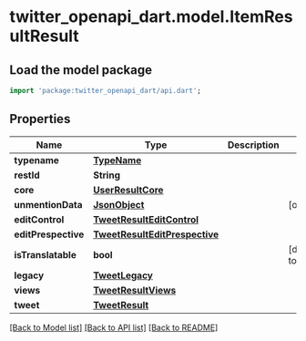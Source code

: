# twitter_openapi_dart.model.ItemResultResult

## Load the model package
```dart
import 'package:twitter_openapi_dart/api.dart';
```

## Properties
Name | Type | Description | Notes
------------ | ------------- | ------------- | -------------
**typename** | [**TypeName**](TypeName.md) |  | 
**restId** | **String** |  | 
**core** | [**UserResultCore**](UserResultCore.md) |  | 
**unmentionData** | [**JsonObject**](.md) |  | [optional] 
**editControl** | [**TweetResultEditControl**](TweetResultEditControl.md) |  | 
**editPrespective** | [**TweetResultEditPrespective**](TweetResultEditPrespective.md) |  | 
**isTranslatable** | **bool** |  | [default to false]
**legacy** | [**TweetLegacy**](TweetLegacy.md) |  | 
**views** | [**TweetResultViews**](TweetResultViews.md) |  | 
**tweet** | [**TweetResult**](TweetResult.md) |  | 

[[Back to Model list]](../README.md#documentation-for-models) [[Back to API list]](../README.md#documentation-for-api-endpoints) [[Back to README]](../README.md)


